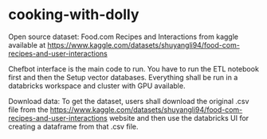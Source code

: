 # cooking-with-dolly
Open source dataset: Food.com Recipes and Interactions from kaggle available at https://www.kaggle.com/datasets/shuyangli94/food-com-recipes-and-user-interactions

Chefbot interface is the main code to run. You have to run the ETL notebook first and then the Setup vector databases. Everything shall be run in a databricks workspace and cluster with GPU available.

Download data:
To get the dataset, users shall download the original .csv file from the https://www.kaggle.com/datasets/shuyangli94/food-com-recipes-and-user-interactions website and then use the databricks UI for creating a dataframe from that .csv file.
